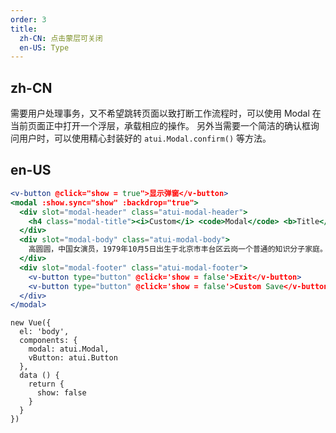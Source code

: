 ```yaml
---
order: 3
title:
  zh-CN: 点击蒙层可关闭
  en-US: Type
---
```


## zh-CN
需要用户处理事务，又不希望跳转页面以致打断工作流程时，可以使用 Modal 在当前页面正中打开一个浮层，承载相应的操作。
另外当需要一个简洁的确认框询问用户时，可以使用精心封装好的 `atui.Modal.confirm()` 等方法。


## en-US


````jsx
<v-button @click="show = true">显示弹窗</v-button>
<modal :show.sync="show" :backdrop="true">
  <div slot="modal-header" class="atui-modal-header">
    <h4 class="modal-title"><i>Custom</i> <code>Modal</code> <b>Title</b></h4>
  </div>
  <div slot="modal-body" class="atui-modal-body">
    高圆圆，中国女演员，1979年10月5日出生于北京市丰台区云岗一个普通的知识分子家庭。1996年高圆圆被广告公司发掘，随后拍摄了大量广告，成为了广告圈中的模特。1997年高圆圆出演了她的第一部电影《爱情麻辣烫》，从此开始了她的演员生涯。2001年高圆圆参演的电影《十七岁的单车》获得柏林国际电影节最佳影片银熊奖。
  </div>
  <div slot="modal-footer" class="atui-modal-footer">
    <v-button type="button" @click='show = false'>Exit</v-button>
    <v-button type="button" @click='show = false'>Custom Save</v-button>
  </div>
</modal>
````

````vue-script
new Vue({
  el: 'body',
  components: {
    modal: atui.Modal,
    vButton: atui.Button
  },
  data () {
    return {
      show: false
    }
  }
})
````
